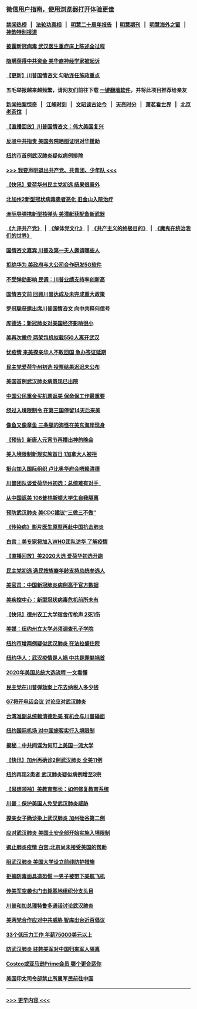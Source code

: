 ### [微信用户指南，使用浏览器打开体验更佳](https://github.com/gfw-breaker/banned-news1/blob/master/indexes/wechat-guide.md?t=0)
#### [禁闻热榜](热点新闻.md?t=0)  &nbsp;&nbsp;|&nbsp;&nbsp; [法轮功真相](https://github.com/gfw-breaker/truth/blob/master/README.md?t=0) &nbsp;&nbsp;|&nbsp;&nbsp; [明慧二十周年报告](https://github.com/gfw-breaker/mh-reports/blob/master/README.md?t=0) &nbsp;&nbsp;|&nbsp;&nbsp;[明慧期刊](https://github.com/gfw-breaker/mh-qikan) &nbsp;&nbsp;|&nbsp;&nbsp; [明慧海外之窗](https://github.com/gfw-breaker/mh-news/blob/master/README.md?t=0) &nbsp;&nbsp;|&nbsp;&nbsp; [神韵特别报道](https://github.com/gfw-breaker/mh-news/blob/master/shenyun.md?t=0)
#### [披露新冠病毒 武汉医生重症床上陈述全过程](../pages/nsc412/n11845150.md?t=02051322) 
#### [隐瞒获得中共资金 美华裔神经学家被起诉](../pages/nsc412/n11844879.md?t=02051322) 
#### [【更新】川普国情咨文 勾勒连任施政重点](../pages/nsc412/n11845223.md?t=02051322) 
#### 五毛举报越来越频繁，请网友们前往下载 [一键翻墙软件](https://github.com/gfw-breaker/ssr-accounts)，并将此项目推荐给亲友
#### [新闻拍案惊奇](https://github.com/gfw-breaker/banned-news1/blob/master/pages/link4.md) &nbsp;&nbsp;|&nbsp;&nbsp; [江峰时刻](https://github.com/gfw-breaker/banned-news1/blob/master/pages/link4.md) &nbsp;&nbsp;|&nbsp;&nbsp; [文昭谈古论今](https://github.com/gfw-breaker/banned-news1/blob/master/pages/link4.md) &nbsp;&nbsp;|&nbsp;&nbsp; [天亮时分](https://github.com/gfw-breaker/banned-news1/blob/master/pages/link4.md) &nbsp;&nbsp;|&nbsp;&nbsp; [萧茗看世界](https://github.com/gfw-breaker/banned-news1/blob/master/pages/link4.md) &nbsp;&nbsp;|&nbsp;&nbsp; [北京老茶馆](https://github.com/gfw-breaker/banned-news1/blob/master/pages/link4.md) &nbsp;&nbsp;|&nbsp;&nbsp; 
#### [【直播回放】川普国情咨文：伟大美国复兴](../pages/nsc412/n11842079.md?t=02051322) 
#### [反驳中共指责 美国务院晒图证明对华援助](../pages/nsc412/n11844859.md?t=02051322) 
#### [纽约市首例武汉肺炎疑似病例排除](../pages/nsc412/n11844989.md?t=02051322) 
#### [>>> 我要声明退出共产党、共青团、少年队 <<<](https://github.com/begood0513/goodnews/blob/master/quit/letter.md) 
#### [【快讯】爱荷华州民主党初选 结果很意外](../pages/nsc412/n11844878.md?t=02051322) 
#### [北加州2新型冠状病毒患者恶化 旧金山入院治疗](../pages/nsc412/n11844842.md?t=02051322) 
#### [洲际导弹携新型核弹头 美潜艇获配备新武器](../pages/nsc412/n11844680.md?t=02051322) 
#### [《九评共产党》](https://github.com/begood0513/9ping.md/blob/master/README.md) &nbsp;|&nbsp; [《解体党文化》](../../../../jtdwh.md/blob/master/README.md)  &nbsp;|&nbsp; [《共产主义的终极目的》](../../../../gczydzjmd.md/blob/master/README.md) &nbsp;|&nbsp; [《魔鬼在统治我们的世界》](../../../../mgztzwmdsj.md/blob/master/README.md) 
#### [国情咨文嘉宾 川普及第一夫人邀请哪些人](../pages/nsc412/n11844712.md?t=02051322) 
#### [拒绝华为 美政府与大公司合作研发5G软件](../pages/nsc412/n11844625.md?t=02051322) 
#### [不受弹劾影响 民调：川普业绩支持率创新高](../pages/nsc412/n11844622.md?t=02051322) 
#### [国情咨文前 回顾川普达成及未完成重大政策](../pages/nsc412/n11844581.md?t=02051322) 
#### [罗冠聪获邀出席川普国情咨文 向中共释何信号](../pages/nsc412/n11844355.md?t=02051322) 
#### [库德洛：新冠肺炎对美国经济影响很小](../pages/nsc412/n11844418.md?t=02051322) 
#### [美再次撤侨 两架包机拟载550人离开武汉](../pages/nsc412/n11844407.md?t=02051322) 
#### [忧疫情 来美探亲华人不敢回国 急办签证延期](../pages/nsc412/n11843344.md?t=02051322) 
#### [民主党爱荷华州初选 投票结果迟迟未公布](../pages/nsc412/n11844207.md?t=02051322) 
#### [美国首例武汉肺炎病患现已出院](../pages/nsc412/n11842740.md?t=02051322) 
#### [中国公民重金买机票返美 保命保工作最重要](../pages/nsc412/n11843282.md?t=02051322) 
#### [绕过入境限制令  在第三国停留14天后来美](../pages/nsc412/n11843341.md?t=02051322) 
#### [像鱼又像章鱼 三条腿的海怪在美东海岸现身](../pages/nsc412/n11843092.md?t=02051322) 
#### [【预告】新唐人元宵节再播出神韵晚会](../pages/nsc412/n11843192.md?t=02051322) 
#### [美入境限制新规实施首日 1加拿大人被拒](../pages/nsc412/n11843058.md?t=02051322) 
#### [挺台加入国际组织 卢比奥华府会唔赖清德](../pages/nsc412/n11843023.md?t=02051322) 
#### [川普团队谈爱荷华州初选：总统难有对手  ](../pages/nsc412/n11842867.md?t=02051322) 
#### [从中国返美 108普林斯顿大学生自我隔离](../pages/nsc412/n11842714.md?t=02051322) 
#### [预防武汉肺炎 美CDC建议“三做三不做”](../pages/nsc412/n11842700.md?t=02051322) 
#### [《传染病》影片医生原型再赴中国抗击肺炎](../pages/nsc412/n11842626.md?t=02051322) 
#### [白宫：美专家将加入WHO团队访华 了解疫情](../pages/nsc412/n11842198.md?t=02051322) 
#### [【直播回放】美2020大选 爱荷华初选开跑](../pages/nsc412/n11841820.md?t=02051322) 
#### [民主党初选 选民按族裔年龄支持总统参选人](../pages/nsc412/n11842239.md?t=02051322) 
#### [美官员：中国新冠肺炎病例高于官方数据](../pages/nsc412/n11842452.md?t=02051322) 
#### [美疾控中心：新型冠状病毒危机前所未有](../pages/nsc412/n11842406.md?t=02051322) 
#### [【快讯】德州农工大学宿舍传枪声 2死1伤](../pages/nsc412/n11842279.md?t=02051322) 
#### [美媒：纽约州立大学必须调查孔子学院](../pages/nsc412/n11840637.md?t=02051322) 
#### [纽约市增两例疑似武汉肺炎 在法拉盛住院](../pages/nsc412/n11840625.md?t=02051322) 
#### [纽约华人：武汉疫情是人祸 中共是罪魁祸首](../pages/nsc412/n11840631.md?t=02051322) 
#### [2020年美国总统大选流程 一文看懂](../pages/nsc412/n11842056.md?t=02051322) 
#### [民主党在川普弹劾案上花去纳税人多少钱](../pages/nsc412/n11841941.md?t=02051322) 
#### [G7将开电话会议 讨论应对武汉肺炎](../pages/nsc412/n11841658.md?t=02051322) 
#### [台湾准副总统赖清德赴美 有机会与川普碰面](../pages/nsc412/n11841332.md?t=02051322) 
#### [纽约国际机场  对中国旅客实行入境限制](../pages/nsc412/n11840619.md?t=02051322) 
#### [揭秘：中共间谍为何盯上美国一流大学](../pages/nsc412/n11840270.md?t=02051322) 
#### [【快讯】加州再确诊2例武汉肺炎 全美11例](../pages/nsc412/n11840339.md?t=02051322) 
#### [纽约再现2患者 武汉肺炎疑似病例增至3宗](../pages/nsc412/n11840010.md?t=02051322) 
#### [【思想领袖】美教育部长：如何修复教育系统](../pages/nsc412/n11690865.md?t=02051322) 
#### [川普：保护美国人免受武汉肺炎威胁](../pages/nsc412/n11839718.md?t=02051322) 
#### [探亲女子确诊染上武汉肺炎 加州硅谷第二例](../pages/nsc412/n11839784.md?t=02051322) 
#### [应对武汉肺炎 美国土安全部开始实施入境限制](../pages/nsc412/n11839729.md?t=02051322) 
#### [遏止肺炎疫情 白宫:北京尚未接受美国的帮助](../pages/nsc412/n11839660.md?t=02051322) 
#### [阻武汉肺炎 美国大学设立前线防护措施](../pages/nsc412/n11839479.md?t=02051322) 
#### [拒摘防毒面具造恐慌 一男子被带下美航飞机](../pages/nsc412/n11839455.md?t=02051322) 
#### [传美军空袭也门击毙基地组织分支头目](../pages/nsc412/n11839210.md?t=02051322) 
#### [川普和加总理特鲁多通话讨论武汉肺炎](../pages/nsc412/n11839128.md?t=02051322) 
#### [美两党合作应对中共威胁 智库出台近百倡议](../pages/nsc412/n11838437.md?t=02051322) 
#### [33个低压力工作 年薪75000美元以上](../pages/nsc412/n11834441.md?t=02051322) 
#### [防武汉肺炎 驻韩美军对中国归来军人隔离](../pages/nsc412/n11838970.md?t=02051322) 
#### [Costco或亚马逊Prime会员 哪个更合适你](../pages/nsc412/n11834459.md?t=02051322) 
#### [美国印太司令部禁止所属军民前往中国](../pages/nsc412/n11838418.md?t=02051322) 

----
#### [ >>> 更早内容 <<< ](../indexes/nsc412-earlier.md)
